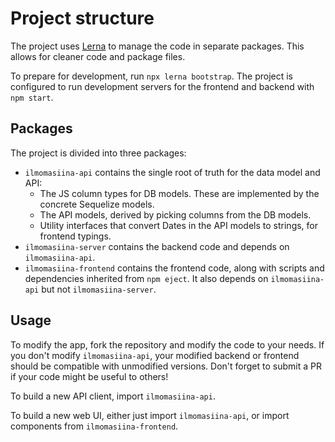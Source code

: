 # Project structure

The project uses [Lerna](https://lerna.js.org/) to manage the code in separate packages. This allows for cleaner code
and package files.

To prepare for development, run `npx lerna bootstrap`.
The project is configured to run development servers for the frontend and backend with `npm start`.

## Packages

The project is divided into three packages:

- `ilmomasiina-api` contains the single root of truth for the data model and API:
    - The JS column types for DB models. These are implemented by the concrete Sequelize models.
    - The API models, derived by picking columns from the DB models.
    - Utility interfaces that convert Dates in the API models to strings, for frontend typings.
- `ilmomasiina-server` contains the backend code and depends on `ilmomasiina-api`.
- `ilmomasiina-frontend` contains the frontend code, along with scripts and dependencies inherited from `npm eject`.
  It also depends on `ilmomasiina-api` but not `ilmomasiina-server`.

## Usage

To modify the app, fork the repository and modify the code to your needs. If you don't modify `ilmomasiina-api`,
your modified backend or frontend should be compatible with unmodified versions.
Don't forget to submit a PR if your code might be useful to others!

To build a new API client, import `ilmomasiina-api`.

To build a new web UI, either just import `ilmomasiina-api`, or import components from `ilmomasiina-frontend`.
